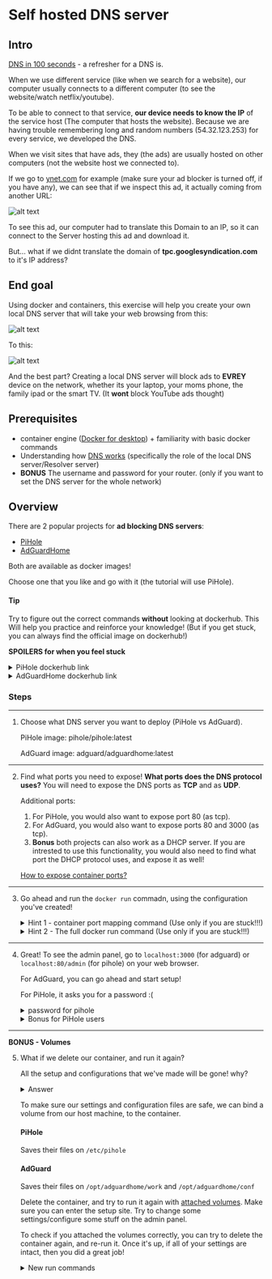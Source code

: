 # Self hosted DNS server
## Intro

[DNS in 100 seconds](https://www.youtube.com/watch?v=UVR9lhUGAyU) - a refresher for a DNS is.

When we use different service (like when we search for a website), our computer usually connects to a different computer (to see the website/watch netflix/youtube). 

To be able to connect to that service, **our device needs to know the IP** of the service host (The computer that hosts the website). Because we are having trouble remembering long and random numbers (54.32.123.253) for every service, we developed the DNS.

When we visit sites that have ads, they (the ads) are usually hosted on other computers (not the website host we connected to).

If we go to [ynet.com](https://www.ynet.co.il/) for example (make sure your ad blocker is turned off, if you have any), we can see that if we inspect this ad, it actually coming from another URL:

![alt text](image.png)

To see this ad, our computer had to translate this Domain to an IP, so it can connect to the Server hosting this ad and download it.

But... what if we didnt translate the domain of **tpc.googlesyndication.com** to it's IP address?

## End goal

Using docker and containers, this exercise will help you create your own local DNS server that will take your web browsing from this:

![alt text](ynet-before.png)

To this:

![alt text](ynet-after.png)

And the best part? Creating a local DNS server will block ads to **EVREY** device on the network, whether its your laptop, your moms phone, the family ipad or the smart TV. (It **wont** block YouTube ads thought)

## Prerequisites
- container engine ([Docker for desktop](https://www.docker.com/products/docker-desktop/)) + familiarity with basic docker commands
- Understanding how [DNS works](https://www.youtube.com/watch?v=mpQZVYPuDGU) (specifically the role of the local DNS server/Resolver server)
- **BONUS** The username and password for your router. (only if you want to set the DNS server for the whole network)

## Overview
There are 2 popular projects for **ad blocking DNS servers**:
- [PiHole](https://pi-hole.net/)
- [AdGuardHome](https://adguard.com/en/welcome.html)

Both are available as docker images!

Choose one that you like and go with it (the tutorial will use PiHole). 

#### Tip
Try to figure out the correct commands **without** looking at dockerhub. This Will help you practice and reinforce your knowledge! (But if you get stuck, you can always find the official image on dockerhub!)

**SPOILERS for when you feel stuck**

<details>
  <summary>PiHole dockerhub link</summary>

  Use this [link](https://hub.docker.com/r/pihole/pihole) if you feel stuck.
  If you decide to proceed and do the exercise using dockerhub, i recommend you do it again after this exercise, but with AdGuard!
  
  This way you'll be able to practice it. 
  
</details>

<details>
  <summary>AdGuardHome dockerhub link</summary>

  Use this [link](https://hub.docker.com/r/adguard/adguardhome) if you feel stuck.
  If you decide to proceed and do the exercise using dockerhub, i recommend you do it again after this exercise, but with PiHole!
  
  This way you'll be able to practice it. 
  
</details>

### Steps
---
1) Choose what DNS server you want to deploy (PiHole vs AdGuard).

    PiHole image: pihole/pihole:latest
    
    AdGuard image: adguard/adguardhome:latest
---
2) Find what ports you need to expose! **What ports does the DNS protocol uses?** You will need to expose the DNS ports as **TCP** and as **UDP**.

    Additional ports:
    
    1) For PiHole, you would also want to expose port 80 (as tcp).
    2) For AdGuard, you would also want to expose ports 80 and 3000 (as tcp). 
    3) **Bonus** both projects can also work as a DHCP server. If you are intrested to use this functionality, you would also need to find what port the DHCP protocol uses, and expose it as well! 

    [How to expose container ports?](https://docs.docker.com/network/#:~:text=Here%20are%20some%20examples%3A)
---
3) Go ahead and run the `docker run` commadn, using the configuration you've created!

    <details>
    <summary>Hint 1 - container port mapping command (Use only if you are stuck!!!)</summary>

    -p \<host-port>:\<container-port> 
    ---
    Used to [map](https://docs.docker.com/network/#:~:text=Here%20are%20some%20examples%3A) container ports to the host machine.
  
    </details>

    <details>
    <summary>Hint 2 - The full docker run command (Use only if you are stuck!!!)</summary>

    PiHole command

    `docker run -d -p 53:53/tcp -p 53:53/udp -p 80:80 pihole/pihole:latest`

    AdGuard command

    `docker run -d -p 53:53/tcp -p 53:53/udp -p 3000:3000 -p 80:80 adguard/adguardhome:latest`

    </details>

---
4) Great! To see the admin panel, go to `localhost:3000` (for adguard) or `localhost:80/admin` (for pihole) on your web browser.

    For AdGuard, you can go ahead and start setup!

    For PiHole, it asks you for a password :(
    
    <details>
    <summary>password for pihole</summary>

    To get the password, run `docker logs <pihole container name>` and it should showup there somewhere

    ![alt text](pihole-password.png)
  
    </details>

    <details>
    <summary>Bonus for PiHole users</summary>

    You can set **your own** password using [**Environment Variables**](https://docs.docker.com/reference/cli/docker/container/run/#env)

    Delete the container and run it again, adding the WEBPASSWORD=\<your password> environment variable.
  
    <details>
    <summary>Full command with custom password (USE ONLY IF YOU ARE STUCK)</summary>

    `docker run -d -e WEBPASSWORD=z1z2z3z4z5 -p 53:53/tcp -p 53:53/udp -p 80:80 pihole/pihole:latest`

    </details>

    </details>
---
**BONUS - Volumes**

5) What if we delete our container, and run it again? 

    All the setup and configurations that we've made will be gone! why?
    <details>
    <summary>Answer</summary>

    All the configuration files are saved in the container. 
    
    If we delete the container, or if something happens to it, we would need to set everything up again!
  
    </details>

    To make sure our settings and configuration files are safe, we can bind a volume from our host machine, to the container.

    #### PiHole
    Saves their files on `/etc/pihole`
    #### AdGuard
    Saves their files on 
    `/opt/adguardhome/work` and `/opt/adguardhome/conf` 

    Delete the container, and try to run it again with [attached volumes](https://docs.docker.com/storage/volumes/#choose-the--v-or---mount-flag). Make sure you can enter the setup site. Try to change some settings/configure some stuff on the admin panel.

    To check if you attached the volumes correctly, you can try to delete the container again, and re-run it. Once it's up, if all of your settings are intact, then you did a great job!

    <details>
    <summary>New run commands</summary>

    Pihole `docker run -d -e WEBPASSWORD=z1z2z3z4z5 -p 53:53/tcp -p 53:53/udp -p 80:80 -v "c:/path/to/your/folder:/etc/pihole" pihole/pihole:latest`
  
    AdGuard `docker run --rm -d -p 53:53/tcp -p 53:53/udp -p 3000:3000 -p 80:80 -v 'C:/path/to/folder1:/opt/adguardhome/work' -v 'C:/path/to/folder2:/opt/adguardhome/conf' adguard/adguardhome`

    </details>
